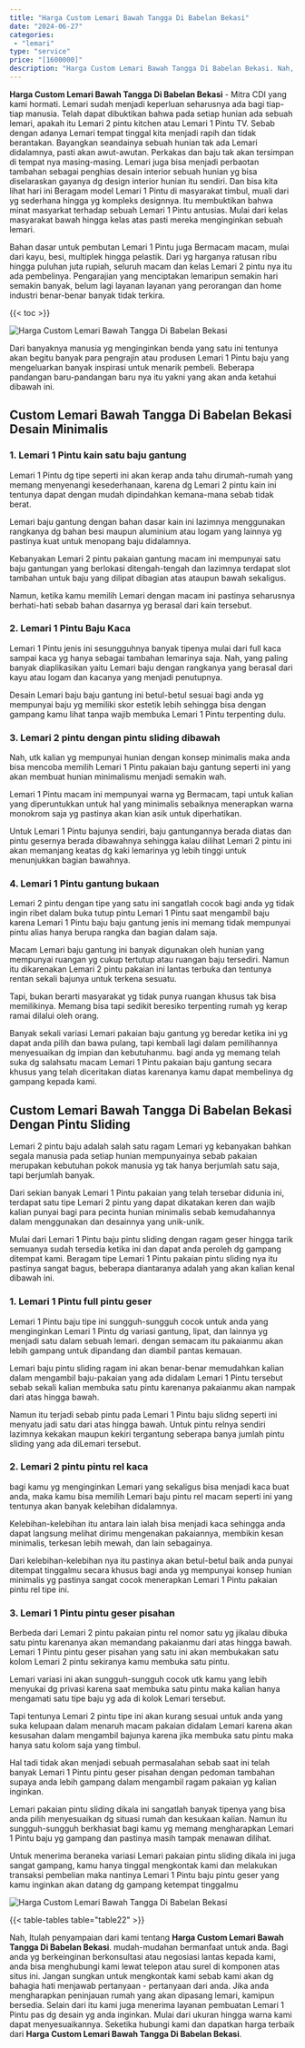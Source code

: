 ```yaml
---
title: "Harga Custom Lemari Bawah Tangga Di Babelan Bekasi"
date: "2024-06-27"
categories:
 - "lemari"
type: "service"
price: "[1600000]"
description: "Harga Custom Lemari Bawah Tangga Di Babelan Bekasi. Nah, Itulah penyampaian dari kami tentang **Harga Custom Lemari Bawah Tangga Di Babelan Bekasi**. mudah-m..."
---
```


**Harga Custom Lemari Bawah Tangga Di Babelan Bekasi** - Mitra CDI yang kami hormati. Lemari sudah menjadi keperluan seharusnya ada bagi tiap-tiap manusia. Telah dapat dibuktikan bahwa pada setiap hunian ada sebuah lemari, apakah itu Lemari 2 pintu kitchen atau Lemari 1 Pintu TV. Sebab dengan adanya Lemari tempat tinggal kita menjadi rapih dan tidak berantakan. Bayangkan seandainya sebuah hunian tak ada Lemari didalamnya, pasti akan awut-awutan. Perkakas dan baju tak akan tersimpan di tempat nya masing-masing. Lemari juga bisa menjadi perbaotan tambahan sebagai penghias desain interior sebuah hunian yg bisa diselaraskan gayanya dg design interior hunian itu sendiri. Dan bisa kita lihat hari ini Beragam model Lemari 1 Pintu di masyarakat timbul, muali dari yg sederhana hingga yg kompleks designnya. Itu membuktikan bahwa minat masyarkat terhadap sebuah Lemari 1 Pintu antusias. Mulai dari kelas masyarakat bawah hingga kelas atas pasti mereka menginginkan sebuah lemari.

Bahan dasar untuk pembutan Lemari 1 Pintu juga Bermacam macam, mulai dari kayu, besi, multiplek hingga pelastik. Dari yg harganya ratusan ribu hingga puluhan juta rupiah, seluruh macam dan kelas Lemari 2 pintu nya itu ada pembelinya. Pengarajian yang menciptakan lemaripun semakin hari semakin banyak, belum lagi layanan layanan yang perorangan dan home industri benar-benar banyak tidak terkira.

{{< toc >}}

![Harga Custom Lemari Bawah Tangga Di Babelan Bekasi](/images/mebel/dipan-anak-006.jpg)

Dari banyaknya manusia yg menginginkan benda yang satu ini tentunya akan begitu banyak para pengrajin atau produsen Lemari 1 Pintu baju yang mengeluarkan banyak inspirasi untuk menarik pembeli. Beberapa pandangan baru-pandangan baru nya itu yakni yang akan anda ketahui dibawah ini.

## Custom Lemari Bawah Tangga Di Babelan Bekasi Desain Minimalis

### 1\. Lemari 1 Pintu kain satu baju gantung

Lemari 1 Pintu dg tipe seperti ini akan kerap anda tahu dirumah-rumah yang memang menyenangi kesederhanaan, karena dg Lemari 2 pintu kain ini tentunya dapat dengan mudah dipindahkan kemana-mana sebab tidak berat.

Lemari baju gantung dengan bahan dasar kain ini lazimnya menggunakan rangkanya dg bahan besi maupun aluminium atau logam yang lainnya yg pastinya kuat untuk menopang baju didalamnya.

Kebanyakan Lemari 2 pintu pakaian gantung macam ini mempunyai satu baju gantungan yang berlokasi ditengah-tengah dan lazimnya terdapat slot tambahan untuk baju yang dilipat dibagian atas ataupun bawah sekaligus.

Namun, ketika kamu memilih Lemari dengan macam ini pastinya seharusnya berhati-hati sebab bahan dasarnya yg berasal dari kain tersebut.

### 2\. Lemari 1 Pintu Baju Kaca

Lemari 1 Pintu jenis ini sesungguhnya banyak tipenya mulai dari full kaca sampai kaca yg hanya sebagai tambahan lemarinya saja. Nah, yang paling banyak diaplikasikan yaitu Lemari baju dengan rangkanya yang berasal dari kayu atau logam dan kacanya yang menjadi penutupnya.

Desain Lemari baju baju gantung ini betul-betul sesuai bagi anda yg mempunyai baju yg memiliki skor estetik lebih sehingga bisa dengan gampang kamu lihat tanpa wajib membuka Lemari 1 Pintu terpenting dulu.

### 3\. Lemari 2 pintu dengan pintu sliding dibawah

Nah, utk kalian yg mempunyai hunian dengan konsep minimalis maka anda bisa mencoba memilih Lemari 1 Pintu pakaian baju gantung seperti ini yang akan membuat hunian minimalismu menjadi semakin wah.

Lemari 1 Pintu macam ini mempunyai warna yg Bermacam, tapi untuk kalian yang diperuntukkan untuk hal yang minimalis sebaiknya menerapkan warna monokrom saja yg pastinya akan kian asik untuk diperhatikan.

Untuk Lemari 1 Pintu bajunya sendiri, baju gantungannya berada diatas dan pintu gesernya berada dibawahnya sehingga kalau dilihat Lemari 2 pintu ini akan memanjang keatas dg kaki lemarinya yg lebih tinggi untuk menunjukkan bagian bawahnya.

### 4\. Lemari 1 Pintu gantung bukaan

Lemari 2 pintu dengan tipe yang satu ini sangatlah cocok bagi anda yg tidak ingin ribet dalam buka tutup pintu Lemari 1 Pintu saat mengambil baju karena Lemari 1 Pintu baju baju gantung jenis ini memang tidak mempunyai pintu alias hanya berupa rangka dan bagian dalam saja.

Macam Lemari baju gantung ini banyak digunakan oleh hunian yang mempunyai ruangan yg cukup tertutup atau ruangan baju tersediri. Namun itu dikarenakan Lemari 2 pintu pakaian ini lantas terbuka dan tentunya rentan sekali bajunya untuk terkena sesuatu.

Tapi, bukan berarti masyarakat yg tidak punya ruangan khusus tak bisa memilikinya. Memang bisa tapi sedikit beresiko terpenting rumah yg kerap ramai dilalui oleh orang.

Banyak sekali variasi Lemari pakaian baju gantung yg beredar ketika ini yg dapat anda pilih dan bawa pulang, tapi kembali lagi dalam pemilihannya menyesuaikan dg impian dan kebutuhanmu. bagi anda yg memang telah suka dg salahsatu macam Lemari 1 Pintu pakaian baju gantung secara khusus yang telah diceritakan diatas karenanya kamu dapat membelinya dg gampang kepada kami.

## Custom Lemari Bawah Tangga Di Babelan Bekasi Dengan Pintu Sliding

Lemari 2 pintu baju adalah salah satu ragam Lemari yg kebanyakan bahkan segala manusia pada setiap hunian mempunyainya sebab pakaian merupakan kebutuhan pokok manusia yg tak hanya berjumlah satu saja, tapi berjumlah banyak.

Dari sekian banyak Lemari 1 Pintu pakaian yang telah tersebar didunia ini, terdapat satu tipe Lemari 2 pintu yang dapat dikatakan keren dan wajib kalian punyai bagi para pecinta hunian minimalis sebab kemudahannya dalam menggunakan dan desainnya yang unik-unik.

Mulai dari Lemari 1 Pintu baju pintu sliding dengan ragam geser hingga tarik semuanya sudah tersedia ketika ini dan dapat anda peroleh dg gampang ditempat kami. Beragam tipe Lemari 1 Pintu pakaian pintu sliding nya itu pastinya sangat bagus, beberapa diantaranya adalah yang akan kalian kenal dibawah ini.

### 1\. Lemari 1 Pintu full pintu geser

Lemari 1 Pintu baju tipe ini sungguh-sungguh cocok untuk anda yang menginginkan Lemari 1 Pintu dg variasi gantung, lipat, dan lainnya yg menjadi satu dalam sebuah lemari. dengan semacam itu pakaianmu akan lebih gampang untuk dipandang dan diambil pantas kemauan.

Lemari baju pintu sliding ragam ini akan benar-benar memudahkan kalian dalam mengambil baju-pakaian yang ada didalam Lemari 1 Pintu tersebut sebab sekali kalian membuka satu pintu karenanya pakaianmu akan nampak dari atas hingga bawah.

Namun itu terjadi sebab pintu pada Lemari 1 Pintu baju slidng seperti ini menyatu jadi satu dari atas hingga bawah. Untuk pintu relnya sendiri lazimnya kekakan maupun kekiri tergantung seberapa banya jumlah pintu sliding yang ada diLemari tersebut.

### 2\. Lemari 2 pintu pintu rel kaca

bagi kamu yg menginginkan Lemari yang sekaligus bisa menjadi kaca buat anda, maka kamu bisa memilih Lemari baju pintu rel macam seperti ini yang tentunya akan banyak kelebihan didalamnya.

Kelebihan-kelebihan itu antara lain ialah bisa menjadi kaca sehingga anda dapat langsung melihat dirimu mengenakan pakaiannya, membikin kesan minimalis, terkesan lebih mewah, dan lain sebagainya.

Dari kelebihan-kelebihan nya itu pastinya akan betul-betul baik anda punyai ditempat tinggalmu secara khusus bagi anda yg mempunyai konsep hunian minimalis yg pastinya sangat cocok menerapkan Lemari 1 Pintu pakaian pintu rel tipe ini.

### 3\. Lemari 1 Pintu pintu geser pisahan

Berbeda dari Lemari 2 pintu pakaian pintu rel nomor satu yg jikalau dibuka satu pintu karenanya akan memandang pakaianmu dari atas hingga bawah. Lemari 1 Pintu pintu geser pisahan yang satu ini akan membukakan satu kolom Lemari 2 pintu sekiranya kamu membuka satu pintu.

Lemari variasi ini akan sungguh-sungguh cocok utk kamu yang lebih menyukai dg privasi karena saat membuka satu pintu maka kalian hanya mengamati satu tipe baju yg ada di kolok Lemari tersebut.

Tapi tentunya Lemari 2 pintu tipe ini akan kurang sesuai untuk anda yang suka kelupaan dalam menaruh macam pakaian didalam Lemari karena akan kesusahan dalam mengambil bajunya karena jika membuka satu pintu maka hanya satu kolom saja yang timbul.

Hal tadi tidak akan menjadi sebuah permasalahan sebab saat ini telah banyak Lemari 1 Pintu pintu geser pisahan dengan pedoman tambahan supaya anda lebih gampang dalam mengambil ragam pakaian yg kalian inginkan.

Lemari pakaian pintu sliding dikala ini sangatlah banyak tipenya yang bisa anda pilih menyesuaikan dg situasi rumah dan kesukaan kalian. Namun itu sungguh-sungguh berkhasiat bagi kamu yg memang mengharapkan Lemari 1 Pintu baju yg gampang dan pastinya masih tampak menawan dilihat.

Untuk menerima beraneka variasi Lemari pakaian pintu sliding dikala ini juga sangat gampang, kamu hanya tinggal mengkontak kami dan melakukan transaksi pembelian maka nantinya Lemari 1 Pintu baju pintu geser yang kamu inginkan akan datang dg gampang ketempat tinggalmu

![Harga Custom Lemari Bawah Tangga Di Babelan Bekasi](/images/mebel/lemari-buku-001.jpg)

{{< table-tables table="table22" >}}

Nah, Itulah penyampaian dari kami tentang **Harga Custom Lemari Bawah Tangga Di Babelan Bekasi**. mudah-mudahan bermanfaat untuk anda. Bagi anda yg berkeinginan berkonsultasi atau negosiasi lantas kepada kami, anda bisa menghubungi kami lewat telepon atau surel di komponen atas situs ini. Jangan sungkan untuk mengkontak kami sebab kami akan dg bahagia hati menjawab pertanyaan - pertanyaan dari anda. Jika anda mengharapkan peninjauan rumah yang akan dipasang lemari, kamipun bersedia. Selain dari itu kami juga menerima layanan pembuatan Lemari 1 Pintu pas dg desain yg anda inginkan. Mulai dari ukuran hingga warna kami dapat menyesuaikannya. Seketika hubungi kami dan dapatkan harga terbaik dari **Harga Custom Lemari Bawah Tangga Di Babelan Bekasi**.
